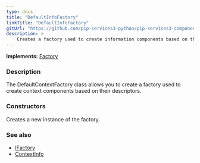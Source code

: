```yaml
---
type: docs
title: "DefaultInfoFactory"
linkTitle: "DefaultInfoFactory"
gitUrl: "https://github.com/pip-services3-python/pip-services3-components-python"
description: >
    Creates a factory used to create information components based on their descriptors.
---
```


**Implements:** [Factory](../../build/factory)

### Description

The DefaultContextFactory class allows you to create a factory used to create context components based on their descriptors.

### Constructors
Creates a new instance of the factory.
 
### See also 

- [IFactory](../../build/ifactory)
- [ContextInfo](../../context/context_info)
